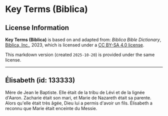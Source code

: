 # Key Terms (Biblica)

## License Information

**Key Terms (Biblica)** is based on and adapted from: _Biblica Bible Dictionary_, [Biblica, Inc.](https://www.biblica.com/), 2023, which is licensed under a [CC BY-SA 4.0 license](https://creativecommons.org/licenses/by-sa/4.0/legalcode.en).

This markdown version (created `2025-10-20`) is provided under the same license.



--------------------------------

## Élisabeth (id: 133333)

Mère de Jean le Baptiste. Elle était de la tribu de Lévi et de la lignée d'Aaron. Zacharie était son mari, et Marie de Nazareth était sa parente. Alors qu'elle était très âgée, Dieu lui a permis d'avoir un fils. Élisabeth a reconnu que Marie était enceinte du Messie.


